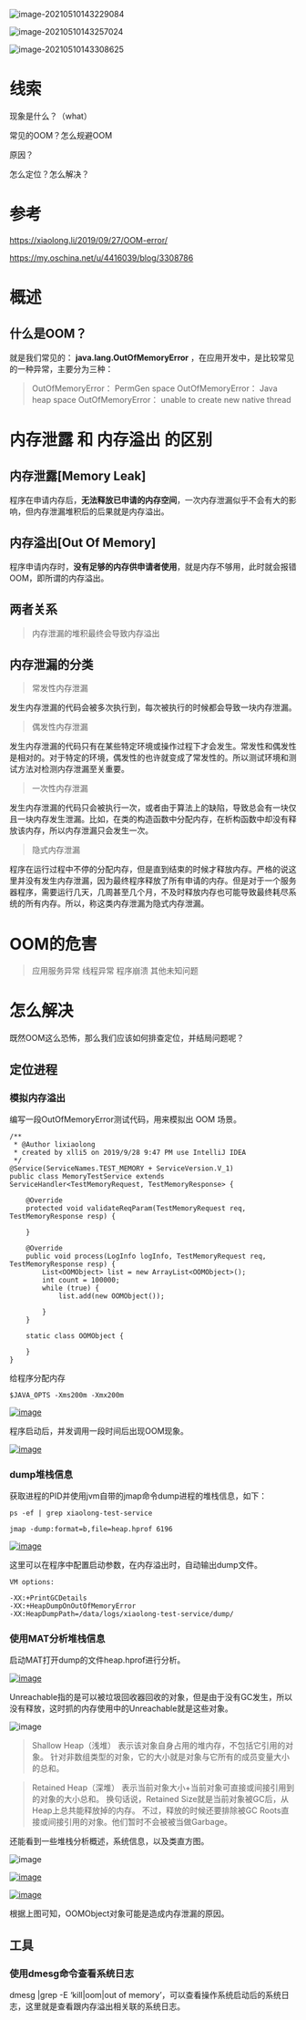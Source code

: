 ![image-20210510143229084](https://cdn.jsdelivr.net/gh/wp3355168/Typora-Picgo-Gitee/img/20210510143516.png)





![image-20210510143257024](https://cdn.jsdelivr.net/gh/wp3355168/Typora-Picgo-Gitee/img/20210510143257.png)



![image-20210510143308625](https://cdn.jsdelivr.net/gh/wp3355168/Typora-Picgo-Gitee/img/20210510143308.png)







# 线索



现象是什么？（what）

常见的OOM？怎么规避OOM

原因？





怎么定位？怎么解决？



# 参考

https://xiaolong.li/2019/09/27/OOM-error/



https://my.oschina.net/u/4416039/blog/3308786



# 概述

## 什么是OOM？

就是我们常见的： **java.lang.OutOfMemoryError** ，在应用开发中，是比较常见的一种异常，主要分为三种：

> OutOfMemoryError： PermGen space
> OutOfMemoryError： Java heap space
> OutOfMemoryError： unable to create new native thread



# 内存泄露 和 内存溢出 的区别

## 内存泄露[Memory Leak]

程序在申请内存后，**无法释放已申请的内存空间**，一次内存泄漏似乎不会有大的影响，但内存泄漏堆积后的后果就是内存溢出。

## 内存溢出[Out Of Memory]

程序申请内存时，**没有足够的内存供申请者使用**，就是内存不够用，此时就会报错OOM，即所谓的内存溢出。

## 两者关系

> 内存泄漏的堆积最终会导致内存溢出

## 内存泄漏的分类

> 常发性内存泄漏

发生内存泄漏的代码会被多次执行到，每次被执行的时候都会导致一块内存泄漏。

> 偶发性内存泄漏

发生内存泄漏的代码只有在某些特定环境或操作过程下才会发生。常发性和偶发性是相对的。对于特定的环境，偶发性的也许就变成了常发性的。所以测试环境和测试方法对检测内存泄漏至关重要。

> 一次性内存泄漏

发生内存泄漏的代码只会被执行一次，或者由于算法上的缺陷，导致总会有一块仅且一块内存发生泄漏。比如，在类的构造函数中分配内存，在析构函数中却没有释放该内存，所以内存泄漏只会发生一次。

> 隐式内存泄漏

程序在运行过程中不停的分配内存，但是直到结束的时候才释放内存。严格的说这里并没有发生内存泄漏，因为最终程序释放了所有申请的内存。但是对于一个服务器程序，需要运行几天，几周甚至几个月，不及时释放内存也可能导致最终耗尽系统的所有内存。所以，称这类内存泄漏为隐式内存泄漏。



# OOM的危害

> 应用服务异常
> 线程异常
> 程序崩溃
> 其他未知问题



# 怎么解决

既然OOM这么恐怖，那么我们应该如何排查定位，并结局问题呢？

## 定位进程

### 模拟内存溢出

编写一段OutOfMemoryError测试代码，用来模拟出 OOM 场景。

```
/**
 * @Author lixiaolong
 * created by xlli5 on 2019/9/28 9:47 PM use IntelliJ IDEA
 */
@Service(ServiceNames.TEST_MEMORY + ServiceVersion.V_1)
public class MemoryTestService extends ServiceHandler<TestMemoryRequest, TestMemoryResponse> {

    @Override
    protected void validateReqParam(TestMemoryRequest req, TestMemoryResponse resp) {

    }

    @Override
    public void process(LogInfo logInfo, TestMemoryRequest req, TestMemoryResponse resp) {
        List<OOMObject> list = new ArrayList<OOMObject>();
        int count = 100000;
        while (true) {
            list.add(new OOMObject());

        }
    }

    static class OOMObject {

    }
}
```

给程序分配内存

```
$JAVA_OPTS -Xms200m -Xmx200m
```

[![image](https://cdn.jsdelivr.net/gh/wp3355168/Typora-Picgo-Gitee/img/20210525103722.png)](https://xiaolong.li/images/exception/2019-09-28-oom-startup.png)

程序启动后，并发调用一段时间后出现OOM现象。

[![image](https://cdn.jsdelivr.net/gh/wp3355168/Typora-Picgo-Gitee/img/20210525103728.png)](https://xiaolong.li/images/exception/2019-09-28-oom-error.png)

### dump堆栈信息

获取进程的PID并使用jvm自带的jmap命令dump进程的堆栈信息，如下：

```
ps -ef | grep xiaolong-test-service

jmap -dump:format=b,file=heap.hprof 6196
```

[![image](https://cdn.jsdelivr.net/gh/wp3355168/Typora-Picgo-Gitee/img/20210525103732.png)](https://xiaolong.li/images/exception/2019-09-28-oom-jmap-dump.png)

这里可以在程序中配置启动参数，在内存溢出时，自动输出dump文件。

```
VM options:

-XX:+PrintGCDetails
-XX:+HeapDumpOnOutOfMemoryError
-XX:HeapDumpPath=/data/logs/xiaolong-test-service/dump/
```

### 使用MAT分析堆栈信息

启动MAT打开dump的文件heap.hprof进行分析。

[![image](https://cdn.jsdelivr.net/gh/wp3355168/Typora-Picgo-Gitee/img/20210525103736.png)](https://xiaolong.li/images/exception/2019-09-28-oom-mat-index.png)

Unreachable指的是可以被垃圾回收器回收的对象，但是由于没有GC发生，所以没有释放，这时抓的内存使用中的Unreachable就是这些对象。

![image](https://cdn.jsdelivr.net/gh/wp3355168/Typora-Picgo-Gitee/img/20210525104000.png)

> Shallow Heap（浅堆） 表示该对象自身占用的堆内存，不包括它引用的对象。
> 针对非数组类型的对象，它的大小就是对象与它所有的成员变量大小的总和。

> Retained Heap（深堆） 表示当前对象大小+当前对象可直接或间接引用到的对象的大小总和。
> 换句话说，Retained Size就是当前对象被GC后，从Heap上总共能释放掉的内存。
> 不过，释放的时候还要排除被GC Roots直接或间接引用的对象。他们暂时不会被被当做Garbage。

还能看到一些堆栈分析概述，系统信息，以及类直方图。

![image](https://cdn.jsdelivr.net/gh/wp3355168/Typora-Picgo-Gitee/img/20210525104114.png)

[![image](https://cdn.jsdelivr.net/gh/wp3355168/Typora-Picgo-Gitee/img/20210525103750.png)](https://xiaolong.li/images/exception/2019-09-28-oom-mat-system-properties.png)

[![image](https://cdn.jsdelivr.net/gh/wp3355168/Typora-Picgo-Gitee/img/20210525103755.png)](https://xiaolong.li/images/exception/2019-09-28-oom-mat-class-histogram.png)

根据上图可知，OOMObject对象可能是造成内存泄漏的原因。



## 工具

### 使用dmesg命令查看系统日志

dmesg |grep -E ‘kill|oom|out of memory’，可以查看操作系统启动后的系统日志，这里就是查看跟内存溢出相关联的系统日志。


